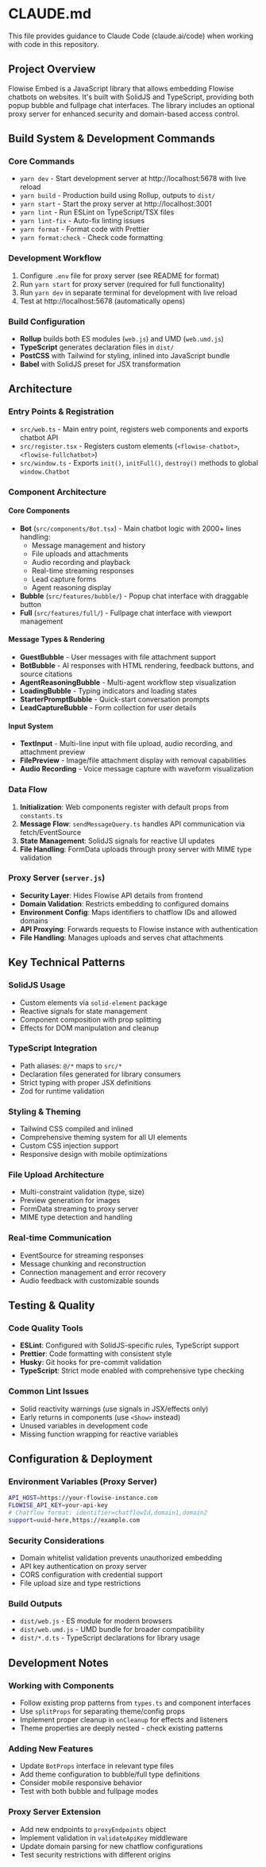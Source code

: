 # CLAUDE.md

This file provides guidance to Claude Code (claude.ai/code) when working with code in this repository.

## Project Overview

Flowise Embed is a JavaScript library that allows embedding Flowise chatbots on websites. It's built with SolidJS and TypeScript, providing both popup bubble and fullpage chat interfaces. The library includes an optional proxy server for enhanced security and domain-based access control.

## Build System & Development Commands

### Core Commands
- `yarn dev` - Start development server at http://localhost:5678 with live reload
- `yarn build` - Production build using Rollup, outputs to `dist/`
- `yarn start` - Start the proxy server at http://localhost:3001
- `yarn lint` - Run ESLint on TypeScript/TSX files
- `yarn lint-fix` - Auto-fix linting issues
- `yarn format` - Format code with Prettier
- `yarn format:check` - Check code formatting

### Development Workflow
1. Configure `.env` file for proxy server (see README for format)
2. Run `yarn start` for proxy server (required for full functionality)
3. Run `yarn dev` in separate terminal for development with live reload
4. Test at http://localhost:5678 (automatically opens)

### Build Configuration
- **Rollup** builds both ES modules (`web.js`) and UMD (`web.umd.js`)
- **TypeScript** generates declaration files in `dist/`
- **PostCSS** with Tailwind for styling, inlined into JavaScript bundle
- **Babel** with SolidJS preset for JSX transformation

## Architecture

### Entry Points & Registration
- `src/web.ts` - Main entry point, registers web components and exports chatbot API
- `src/register.tsx` - Registers custom elements (`<flowise-chatbot>`, `<flowise-fullchatbot>`)
- `src/window.ts` - Exports `init()`, `initFull()`, `destroy()` methods to global `window.Chatbot`

### Component Architecture

#### Core Components
- **Bot** (`src/components/Bot.tsx`) - Main chatbot logic with 2000+ lines handling:
  - Message management and history
  - File uploads and attachments
  - Audio recording and playback
  - Real-time streaming responses
  - Lead capture forms
  - Agent reasoning display
- **Bubble** (`src/features/bubble/`) - Popup chat interface with draggable button
- **Full** (`src/features/full/`) - Fullpage chat interface with viewport management

#### Message Types & Rendering
- **GuestBubble** - User messages with file attachment support
- **BotBubble** - AI responses with HTML rendering, feedback buttons, and source citations
- **AgentReasoningBubble** - Multi-agent workflow step visualization
- **LoadingBubble** - Typing indicators and loading states
- **StarterPromptBubble** - Quick-start conversation prompts
- **LeadCaptureBubble** - Form collection for user details

#### Input System
- **TextInput** - Multi-line input with file upload, audio recording, and attachment preview
- **FilePreview** - Image/file attachment display with removal capabilities
- **Audio Recording** - Voice message capture with waveform visualization

### Data Flow
1. **Initialization**: Web components register with default props from `constants.ts`
2. **Message Flow**: `sendMessageQuery.ts` handles API communication via fetch/EventSource
3. **State Management**: SolidJS signals for reactive UI updates
4. **File Handling**: FormData uploads through proxy server with MIME type validation

### Proxy Server (`server.js`)
- **Security Layer**: Hides Flowise API details from frontend
- **Domain Validation**: Restricts embedding to configured domains
- **Environment Config**: Maps identifiers to chatflow IDs and allowed domains
- **API Proxying**: Forwards requests to Flowise instance with authentication
- **File Handling**: Manages uploads and serves chat attachments

## Key Technical Patterns

### SolidJS Usage
- Custom elements via `solid-element` package
- Reactive signals for state management
- Component composition with prop splitting
- Effects for DOM manipulation and cleanup

### TypeScript Integration
- Path aliases: `@/*` maps to `src/*`
- Declaration files generated for library consumers  
- Strict typing with proper JSX definitions
- Zod for runtime validation

### Styling & Theming
- Tailwind CSS compiled and inlined
- Comprehensive theming system for all UI elements
- Custom CSS injection support
- Responsive design with mobile optimizations

### File Upload Architecture
- Multi-constraint validation (type, size)
- Preview generation for images
- FormData streaming to proxy server
- MIME type detection and handling

### Real-time Communication
- EventSource for streaming responses
- Message chunking and reconstruction
- Connection management and error recovery
- Audio feedback with customizable sounds

## Testing & Quality

### Code Quality Tools
- **ESLint**: Configured with SolidJS-specific rules, TypeScript support
- **Prettier**: Code formatting with consistent style
- **Husky**: Git hooks for pre-commit validation
- **TypeScript**: Strict mode enabled with comprehensive type checking

### Common Lint Issues
- Solid reactivity warnings (use signals in JSX/effects only)
- Early returns in components (use `<Show>` instead)
- Unused variables in development code
- Missing function wrapping for reactive variables

## Configuration & Deployment

### Environment Variables (Proxy Server)
```bash
API_HOST=https://your-flowise-instance.com
FLOWISE_API_KEY=your-api-key
# Chatflow format: identifier=chatflowId,domain1,domain2
support=uuid-here,https://example.com
```

### Security Considerations
- Domain whitelist validation prevents unauthorized embedding
- API key authentication on proxy server
- CORS configuration with credential support
- File upload size and type restrictions

### Build Outputs
- `dist/web.js` - ES module for modern browsers
- `dist/web.umd.js` - UMD bundle for broader compatibility
- `dist/*.d.ts` - TypeScript declarations for library usage

## Development Notes

### Working with Components
- Follow existing prop patterns from `types.ts` and component interfaces
- Use `splitProps` for separating theme/config props
- Implement proper cleanup in `onCleanup` for effects and listeners
- Theme properties are deeply nested - check existing patterns

### Adding New Features
- Update `BotProps` interface in relevant type files
- Add theme configuration to bubble/full type definitions
- Consider mobile responsive behavior
- Test with both bubble and fullpage modes

### Proxy Server Extension
- Add new endpoints to `proxyEndpoints` object
- Implement validation in `validateApiKey` middleware
- Update domain parsing for new chatflow configurations
- Test security restrictions with different origins